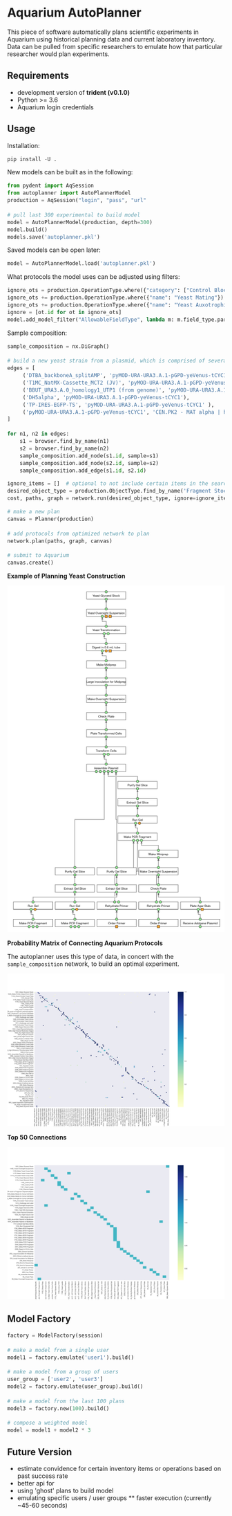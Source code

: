 # Aquarium AutoPlanner

This piece of software automatically plans scientific experiments in Aquarium using historical
planning data and current laboratory inventory. Data can be pulled from specific researchers
to emulate how that particular researcher would plan experiments.

## Requirements

* development version of **trident (v0.1.0)**
* Python >= 3.6
* Aquarium login credentials

## Usage

Installation:

```python
pip install -U .
```

New models can be built as in the following:

```python
from pydent import AqSession
from autoplanner import AutoPlannerModel
production = AqSession("login", "pass", "url"

# pull last 300 experimental to build model
model = AutoPlannerModel(production, depth=300)
model.build()
models.save('autoplanner.pkl')
```

Saved models can be open later:

```python
model = AutoPlannerModel.load('autoplanner.pkl')
```

What protocols the model uses can be adjusted using filters:

```python
ignore_ots = production.OperationType.where({"category": ["Control Blocks", "Library Cloning"], "deployed": True})
ignore_ots += production.OperationType.where({"name": "Yeast Mating"})
ignore_ots += production.OperationType.where({"name": "Yeast Auxotrophic Plate Mating"})
ignore = [ot.id for ot in ignore_ots]
model.add_model_filter("AllowableFieldType", lambda m: m.field_type.parent_id in ignore)
```

Sample composition:

```python
sample_composition = nx.DiGraph()

# build a new yeast strain from a plasmid, which is comprised of several fragments
edges = [
     ('DTBA_backboneA_splitAMP', 'pyMOD-URA-URA3.A.1-pGPD-yeVenus-tCYC1'),
     ('T1MC_NatMX-Cassette_MCT2 (JV)', 'pyMOD-URA-URA3.A.1-pGPD-yeVenus-tCYC1'),
     ('BBUT_URA3.A.0_homology1_UTP1 (from genome)', 'pyMOD-URA-URA3.A.1-pGPD-yeVenus-tCYC1'),
     ('DH5alpha', 'pyMOD-URA-URA3.A.1-pGPD-yeVenus-tCYC1'),
     ('TP-IRES-EGFP-TS', 'pyMOD-URA-URA3.A.1-pGPD-yeVenus-tCYC1' ),
     ('pyMOD-URA-URA3.A.1-pGPD-yeVenus-tCYC1', 'CEN.PK2 - MAT alpha | his-pGRR-W5-W8-RGR-W36'),
]

for n1, n2 in edges:
    s1 = browser.find_by_name(n1)
    s2 = browser.find_by_name(n2)
    sample_composition.add_node(s1.id, sample=s1)
    sample_composition.add_node(s2.id, sample=s2)
    sample_composition.add_edge(s1.id, s2.id)
```

```python
ignore_items = []  # optional to not include certain items in the search.
desired_object_type = production.ObjectType.find_by_name('Fragment Stock')
cost, paths, graph = network.run(desired_object_type, ignore=ignore_items)
```

```python
# make a new plan
canvas = Planner(production)

# add protocols from optimized network to plan
network.plan(paths, graph, canvas)

# submit to Aquarium
canvas.create()
```

**Example of Planning Yeast Construction**

![plan_example](assets/images/plan_example0.png)

**Probability Matrix of Connecting Aquarium Protocols**

The autoplanner uses this type of data, in concert with the `sample_composition` network,
to build an optimal experiment.

![all_connections](assets/images/all_op_types.png)

**Top 50 Connections**

![top_50_connections](assets/images/top_50_optypes.png)

## Model Factory

```python
factory = ModelFactory(session)

# make a model from a single user
model1 = factory.emulate('user1').build()

# make a model from a group of users
user_group = ['user2', 'user3']
model2 = factory.emulate(user_group).build()

# make a model from the last 100 plans
model3 = factory.new(100).build()

# compose a weighted model
model = model1 + model2 * 3
```

## Future Version

* estimate convidence for certain inventory items or operations based on
past success rate
* better api for
* using 'ghost' plans to build model
* emulating specific users / user groups
** faster execution (currently ~45-60 seconds)

